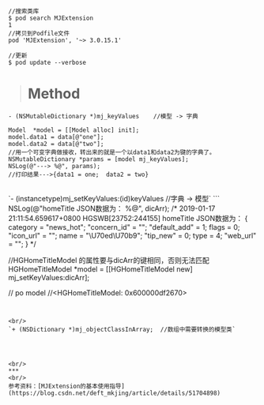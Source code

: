 ```
//搜索类库
$ pod search MJExtension
1
//拷贝到Podfile文件
pod 'MJExtension', '~> 3.0.15.1'

//更新
$ pod update --verbose

```

># Method

`- (NSMutableDictionary *)mj_keyValues    //模型 -> 字典`
```
Model  *model = [[Model alloc] init];
model.data1 = data[@"one"];
model.data2 = data[@"two"];
//用一个可变字典做接收，转出来的就是一个以data1和data2为键的字典了。
NSMutableDictionary *params = [model mj_keyValues];
NSLog(@"---> %@", params);    
//打印结果--->{data1 = one;  data2 = two}

```

<br/>
`- (instancetype)mj_setKeyValues:(id)keyValues      //字典 -> 模型`
```
NSLog(@"homeTitle JSON数据为： %@", dicArr);
/*
2019-01-17 21:11:54.659617+0800 HGSWB[23752:244155] homeTitle JSON数据为： {
    category = "news_hot";
    "concern_id" = "";
    "default_add" = 1;
    flags = 0;
    "icon_url" = "";
    name = "\U70ed\U70b9";
    "tip_new" = 0;
    type = 4;
    "web_url" = "";
}
*/

//HGHomeTitleModel 的属性要与dicArr的键相同，否则无法匹配
HGHomeTitleModel *model = [[HGHomeTitleModel new] mj_setKeyValues:dicArr];

// po model
//<HGHomeTitleModel: 0x600000df2670>

```


<br/>
`+ (NSDictionary *)mj_objectClassInArray;  //数组中需要转换的模型类`

```

```



<br/>
***
<br/>
参考资料：[MJExtension的基本使用指导](https://blog.csdn.net/deft_mkjing/article/details/51704898)
